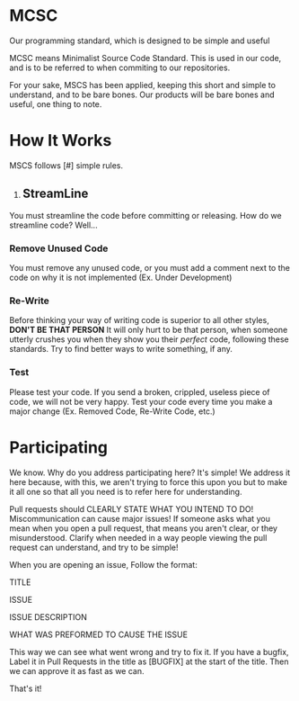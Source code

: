 # MCSC
Our programming standard, which is designed to be simple and useful



MCSC means Minimalist Source Code Standard. This is used in our code, and is to be referred to when commiting to our repositories.

For your sake, MSCS has been applied, keeping this short and simple to understand, and to be bare bones. Our products will be bare bones and useful, one thing to note. 


# How It Works

MSCS follows [#] simple rules. 

1. ## StreamLine
You must streamline the code before committing or releasing. 
How do we streamline code? Well...

### Remove Unused Code
You must remove any unused code, or you must add a comment next to the code on why it is not implemented (Ex. Under Development)

### Re-Write
Before thinking your way of writing code is superior to all other styles, **DON'T BE THAT PERSON**
It will only hurt to be that person, when someone utterly crushes you when they show you their _perfect_ code, following these standards. Try to find better ways to write something, if any.

### Test
Please test your code. If you send a broken, crippled, useless piece of code, we will not be very happy. Test your code every time you make a major change (Ex. Removed Code, Re-Write Code, etc.)



# Participating

We know. Why do you address participating here? It's simple! We address it here because, with this, we aren't trying to force this upon you but to make it all one so that all you need is to refer here for understanding. 

Pull requests should CLEARLY STATE WHAT YOU INTEND TO DO! Miscommunication can cause major issues! If someone asks what you mean when you open a pull request, that means you aren't clear, or they misunderstood. Clarify when needed in a way people viewing the pull request can understand, and try to be simple! 

When you are opening an issue, Follow the format:

TITLE

ISSUE

ISSUE DESCRIPTION 

WHAT WAS PREFORMED TO CAUSE THE ISSUE


This way we can see what went wrong and try to fix it. If you have a bugfix, Label it in Pull Requests in the title as [BUGFIX] at the start of the title.
Then we can approve it as fast as we can. 

That's it!
